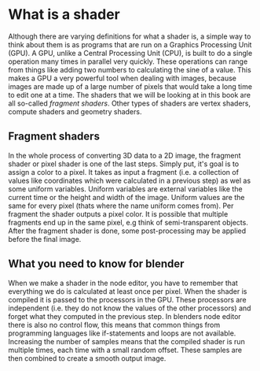 # What is a shader

Although there are varying definitions for what a shader is, a simple way to think about them is as programs that are run on a Graphics Processing Unit (GPU). A GPU, unlike a Central Processing Unit (CPU), is built to do a single operation many times in parallel very quickly. These operations can range from things like adding two numbers to calculating the sine of a value. This makes a GPU a very powerful tool when dealing with images, because images are made up of a large number of pixels that would take a long time to edit one at a time. The shaders that we will be looking at in this book are all so-called _fragment shaders_. Other types of shaders are vertex shaders, compute shaders and geometry shaders.

## Fragment shaders

In the whole process of converting 3D data to a 2D image, the fragment shader or pixel shader is one of the last steps. Simply put, it's goal is to assign a color to a pixel. It takes as input a fragment (i.e. a collection of values like coordinates which were calculated in a previous step) as wel as some uniform variables. Uniform variables are external variables like the current time or the height and width of the image. Uniform values are the same for every pixel (thats where the name uniform comes from). Per fragment the shader outputs a pixel color. It is possible that multiple fragments end up in the same pixel, e.g think of  semi-transparent objects. After the fragment shader is done, some post-processing may be applied before the final image. 

## What you need to know for blender

When we make a shader in the node editor, you have to remember that everything we do is calculated at least once per pixel. When the shader is compiled it is passed to the processors in the GPU. These processors are independent (i.e. they do not know the values of the other processors) and forget what they computed in the previous step. In blenders node editor there is also no control flow, this means that common things from programming languages like if-statements and loops are not available. Increasing the number of samples means that the compiled shader is run multiple times, each time with a small random offset. These samples are then combined to create a smooth output image. 
